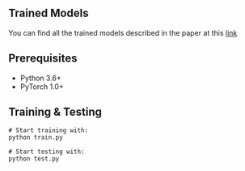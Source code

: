 ## Trained Models

You can find all the trained models described in the paper at this [link](https://drive.google.com/drive/folders/1TbkMMTI99zKu3_slwENDynVy0SwDFJtE?usp=sharing)

## Prerequisites
- Python 3.6+
- PyTorch 1.0+

## Training & Testing
```
# Start training with: 
python train.py

# Start testing with:
python test.py
```
